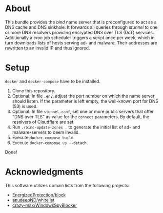 About
=====

This bundle provides the *bind* name server that is preconfigured to act as a DNS cache and DNS sinkhole. It forwards all queries through *stunnel* to one or more DNS resolvers providing encrypted DNS over TLS (DoT) services. Additionally a *cron* job scheduler triggers a script once per week, which in turn downloads lists of hosts serving ad- and malware. Their addresses are rewritten to an invalid IP and thus ignored.

Setup
=====

`docker` and `docker-compose` have to be installed.

1. Clone this repository.
2. Optional: In file `.env`, adjust the port number on which the name server should listen. If the parameter is left empty, the well-known port for DNS (53) is used.
3. Optional: In file `stunnel.conf`, set one or more public servers that offer "DNS over TLS" as value for the `connect` parameters. By default, the resolvers of Cloudflare are set.
4. Run `./bind-update-zones .` to generate the initial list of ad- and malware-servers to deem invalid.
5. Execute `docker-compose build`.
6. Execute `docker-compose up --detach`.

Done!

Acknowledgments
===============

This software utilizes domain lists from the following projects:

- [EnergizedProtection/block](https://github.com/EnergizedProtection/block)
- [anudeepND/whitelist](https://github.com/anudeepND/whitelist)
- [crazy-max/WindowsSpyBlocker](https://github.com/crazy-max/WindowsSpyBlocker)

